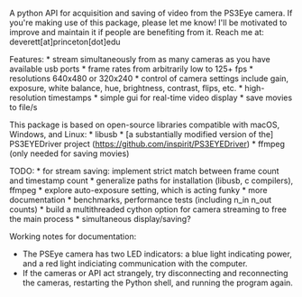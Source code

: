 A python API for acquisition and saving of video from the PS3Eye camera.
If you're making use of this package, please let me know! I'll be motivated to improve and maintain it if people are benefiting from it.
Reach me at: deverett[at]princeton[dot]edu

Features:
    * stream simultaneously from as many cameras as you have available usb ports
    * frame rates from arbitrarily low to 125+ fps
    * resolutions 640x480 or 320x240
    * control of camera settings include gain, exposure, white balance, hue, brightness, contrast, flips, etc.
    * high-resolution timestamps
    * simple gui for real-time video display
    * save movies to file/s

This package is based on open-source libraries compatible with macOS, Windows, and Linux:
    * libusb
    * [a substantially modified version of the] PS3EYEDriver project (https://github.com/inspirit/PS3EYEDriver)
    * ffmpeg (only needed for saving movies)

TODO:
    * for stream saving: implement strict match between frame count and timestamp count
    * generalize paths for installation (libusb, c compilers), ffmpeg
    * explore auto-exposure setting, which is acting funky
    * more documentation
    * benchmarks, performance tests (including n_in n_out counts)
    * build a multithreaded cython option for camera streaming to free the main process
    * simultaneous display/saving?

Working notes for documentation:
* The PSEye camera has two LED indicators: a blue light indicating power, and a red light indiciating communication with the computer.
* If the cameras or API act strangely, try disconnecting and reconnecting the cameras, restarting the Python shell, and running the program again.
